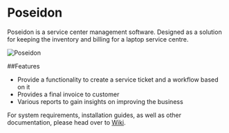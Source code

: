 # Poseidon

Poseidon is a service center management software. Designed as a solution for keeping the inventory and billing for a laptop service centre.

![Poseidon](https://s12.postimg.org/8ai4xrrkd/screenshot-192.168.71.63_9090_2017-05-19_02-12-2.jpg)


##Features
* Provide a functionality to create a service ticket and a workflow based on it
* Provides a final invoice to customer
* Various reports to gain insights on improving the business

For system requirements, installation guides, as well as other documentation, please head over to [Wiki](https://github.com/surajcm/Poseidon/wiki).